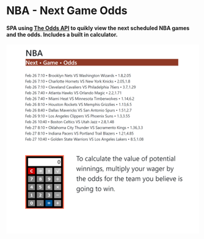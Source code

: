 # NBA - Next Game Odds

#### SPA using [The Odds API](https://the-odds-api.com/) to quikly view the next scheduled NBA games and the odds. Includes a built in calculator. 

![](images/nba-next-game-odds-screenshot.PNG)
